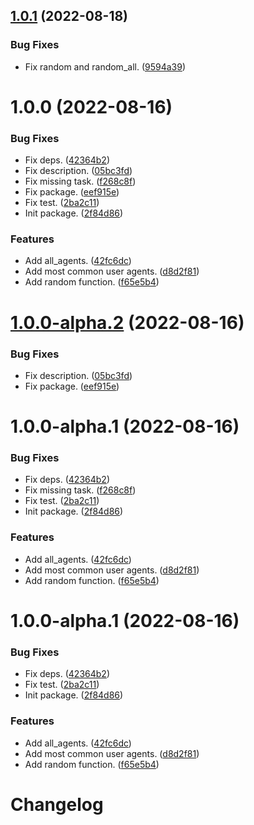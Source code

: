 ## [1.0.1](https://github.com/gsmlg-dev/user_agent_generator/compare/v1.0.0...v1.0.1) (2022-08-18)


### Bug Fixes

* Fix random and random_all. ([9594a39](https://github.com/gsmlg-dev/user_agent_generator/commit/9594a39c3283f533e8dd55fbca3dc2b0efe85d5e))

# 1.0.0 (2022-08-16)


### Bug Fixes

* Fix deps. ([42364b2](https://github.com/gsmlg-dev/user_agent_generator/commit/42364b2e1ae7a5f27c9c3969c08e8a5115d50eb6))
* Fix description. ([05bc3fd](https://github.com/gsmlg-dev/user_agent_generator/commit/05bc3fd6f12741fb75c88add7233872921d75437))
* Fix missing task. ([f268c8f](https://github.com/gsmlg-dev/user_agent_generator/commit/f268c8ff42f99a34cb59375dc008aa9ce758ce58))
* Fix package. ([eef915e](https://github.com/gsmlg-dev/user_agent_generator/commit/eef915e1e64b2460843f94f2bd656879ab5052bb))
* Fix test. ([2ba2c11](https://github.com/gsmlg-dev/user_agent_generator/commit/2ba2c11c98ba0a949853c425eae239888dd22ad7))
* Init package. ([2f84d86](https://github.com/gsmlg-dev/user_agent_generator/commit/2f84d86b0b2a440bcfd7e905dcf9ab3232062650))


### Features

* Add all_agents. ([42fc6dc](https://github.com/gsmlg-dev/user_agent_generator/commit/42fc6dc5f95c4f52e1cb3c57538c51aedfb79c5d))
* Add most common user agents. ([d8d2f81](https://github.com/gsmlg-dev/user_agent_generator/commit/d8d2f81abfa97d827ba2b915245fa3b5e620c6f9))
* Add random function. ([f65e5b4](https://github.com/gsmlg-dev/user_agent_generator/commit/f65e5b4f454fe18c19baaf66f0ce84e362377470))

# [1.0.0-alpha.2](https://github.com/gsmlg-dev/user_agent_generator/compare/v1.0.0-alpha.1...v1.0.0-alpha.2) (2022-08-16)


### Bug Fixes

* Fix description. ([05bc3fd](https://github.com/gsmlg-dev/user_agent_generator/commit/05bc3fd6f12741fb75c88add7233872921d75437))
* Fix package. ([eef915e](https://github.com/gsmlg-dev/user_agent_generator/commit/eef915e1e64b2460843f94f2bd656879ab5052bb))

# 1.0.0-alpha.1 (2022-08-16)


### Bug Fixes

* Fix deps. ([42364b2](https://github.com/gsmlg-dev/user_agent_generator/commit/42364b2e1ae7a5f27c9c3969c08e8a5115d50eb6))
* Fix missing task. ([f268c8f](https://github.com/gsmlg-dev/user_agent_generator/commit/f268c8ff42f99a34cb59375dc008aa9ce758ce58))
* Fix test. ([2ba2c11](https://github.com/gsmlg-dev/user_agent_generator/commit/2ba2c11c98ba0a949853c425eae239888dd22ad7))
* Init package. ([2f84d86](https://github.com/gsmlg-dev/user_agent_generator/commit/2f84d86b0b2a440bcfd7e905dcf9ab3232062650))


### Features

* Add all_agents. ([42fc6dc](https://github.com/gsmlg-dev/user_agent_generator/commit/42fc6dc5f95c4f52e1cb3c57538c51aedfb79c5d))
* Add most common user agents. ([d8d2f81](https://github.com/gsmlg-dev/user_agent_generator/commit/d8d2f81abfa97d827ba2b915245fa3b5e620c6f9))
* Add random function. ([f65e5b4](https://github.com/gsmlg-dev/user_agent_generator/commit/f65e5b4f454fe18c19baaf66f0ce84e362377470))

# 1.0.0-alpha.1 (2022-08-16)


### Bug Fixes

* Fix deps. ([42364b2](https://github.com/gsmlg-dev/user_agent_generator/commit/42364b2e1ae7a5f27c9c3969c08e8a5115d50eb6))
* Fix test. ([2ba2c11](https://github.com/gsmlg-dev/user_agent_generator/commit/2ba2c11c98ba0a949853c425eae239888dd22ad7))
* Init package. ([2f84d86](https://github.com/gsmlg-dev/user_agent_generator/commit/2f84d86b0b2a440bcfd7e905dcf9ab3232062650))


### Features

* Add all_agents. ([42fc6dc](https://github.com/gsmlg-dev/user_agent_generator/commit/42fc6dc5f95c4f52e1cb3c57538c51aedfb79c5d))
* Add most common user agents. ([d8d2f81](https://github.com/gsmlg-dev/user_agent_generator/commit/d8d2f81abfa97d827ba2b915245fa3b5e620c6f9))
* Add random function. ([f65e5b4](https://github.com/gsmlg-dev/user_agent_generator/commit/f65e5b4f454fe18c19baaf66f0ce84e362377470))

# Changelog
